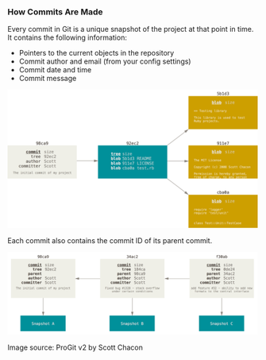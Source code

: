 ### How Commits Are Made

Every commit in Git is a unique snapshot of the project at that point in time. It contains the following information:

- Pointers to the current objects in the repository
- Commit author and email (from your config settings)
- Commit date and time
- Commit message

![Git's Basic Commit Structure](/img/commit-and-tree.png)

Each commit also contains the commit ID of its parent commit.

![Relationship between commits](/img/commit-parent.png)

Image source: ProGit v2 by Scott Chacon
